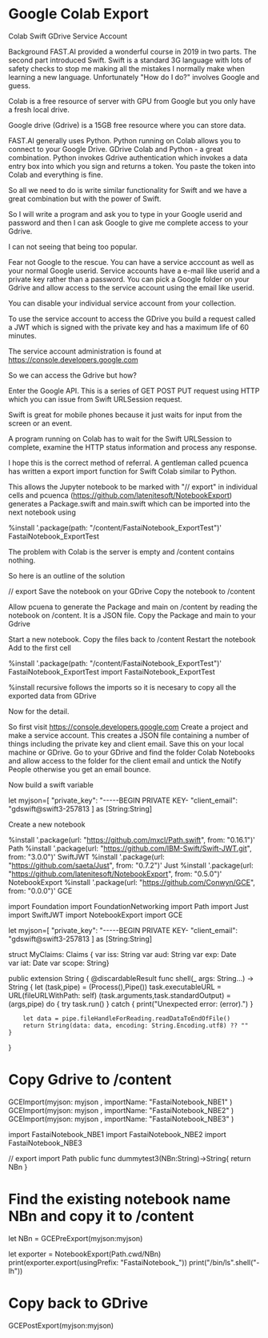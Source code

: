# Google Colab Export

Colab Swift GDrive Service Account

Background FAST.AI provided a wonderful course in 2019 in two parts. The second part introduced Swift. 
Swift is a standard 3G language with lots of safety checks to stop me making all the mistakes I normally make when learning a new language. 
Unfortunately "How do I do?" involves Google and guess.

Colab is a free resource of server with GPU from Google but you only have a fresh local drive.

Google drive  (Gdrive) is a 15GB free resource where you can store data.

FAST.AI generally uses Python. Python running on Colab allows you to connect to your Google Drive. 
GDrive Colab and Python - a great combination. 
Python invokes Gdrive authentication which invokes a data entry box into which you sign and returns a token.
You paste the token into Colab and everything is fine.

So all we need to do is write similar functionality for Swift and we have a great combination but with the power of Swift.

So I will write a program and ask you to type in your Google userid and password and then I can ask Google to give me complete access to your Gdrive.

I can not seeing that being too popular.

Fear not Google to the rescue. You can have a service acccount as well as your normal Google userid. Service accounts have a e-mail like userid and a private key rather than a password. You can pick a Google folder on your Gdrive and allow access to the service account using the email like userid.

You can disable your individual service account from your collection.

To use the service account to access the GDrive you build a request called a JWT which is signed with the private key and has a maximum life of 60 minutes.

The service account administration is found at https://console.developers.google.com

So we can access the Gdrive but how?

Enter the Google API. This is a series of GET POST PUT request using HTTP which you can issue from Swift URLSession request.

Swift is great for mobile phones because it just waits for input from the screen or an event. 

A program running on Colab has to wait for the Swift URLSession to complete, examine the HTTP status information and process any response.

I hope this is the correct method of referral. A gentleman called pcuenca has written a export import function for Swift Colab similar to Python.

This allows the Jupyter notebook to be marked with "// export" in individual cells and pcuenca (https://github.com/latenitesoft/NotebookExport) generates a Package.swift and main.swift  which can be imported into the next notebook using 

%install '.package(path: "/content/FastaiNotebook_ExportTest")' FastaiNotebook_ExportTest

The problem with Colab is the server is empty and /content contains nothing.

So here is an outline of the solution

// export
Save the notebook on your GDrive
Copy the notebook to /content

Allow pcuena to generate the Package and main on /content by reading the notebook on /content. It is a JSON file.
Copy the Package and main to your Gdrive

Start a new notebook.
Copy the files back to /content
Restart the notebook
Add to the first cell

%install '.package(path: "/content/FastaiNotebook_ExportTest")' FastaiNotebook_ExportTest
import FastaiNotebook_ExportTest

%install recursive follows the imports so it is necesary to copy all the exported data from GDrive 

Now for the detail. 

So first visit  https://console.developers.google.com
Create a project and make a service account.
This creates a JSON file containing a number of things including the private key and client email. Save this on your local machine or GDrive.
Go to your GDrive and find the folder Colab Notebooks and allow access to the folder for the client email and untick the Notify People otherwise you get an email bounce.

Now build a swift variable

let myjson=[ 
  "private_key": "-----BEGIN PRIVATE KEY-
  "client_email": "gdswift@swift3-257813
] as [String:String]

Create a new notebook

%install '.package(url: "https://github.com/mxcl/Path.swift", from: "0.16.1")' Path
%install '.package(url: "https://github.com/IBM-Swift/Swift-JWT.git", from: "3.0.0")' SwiftJWT
%install '.package(url: "https://github.com/saeta/Just", from: "0.7.2")' Just
%install '.package(url: "https://github.com/latenitesoft/NotebookExport", from: "0.5.0")' NotebookExport
%install '.package(url: "https://github.com/Conwyn/GCE", from: "0.0.0")' GCE

import Foundation
import FoundationNetworking
import Path
import Just
import SwiftJWT
import NotebookExport
import GCE


let myjson=[ 
  "private_key": "-----BEGIN PRIVATE KEY-
  "client_email": "gdswift@swift3-257813
] as [String:String]

struct MyClaims: Claims {
                 var iss: String
                 var  aud: String
                 var  exp: Date  
                 var iat: Date 
                 var scope: String}

public extension String {
    @discardableResult
    func shell(_ args: String...) -> String
    {
        let (task,pipe) = (Process(),Pipe())
        task.executableURL = URL(fileURLWithPath: self)
        (task.arguments,task.standardOutput) = (args,pipe)
        do    { try task.run() }
        catch { print("Unexpected error: \(error).") }

        let data = pipe.fileHandleForReading.readDataToEndOfFile()
        return String(data: data, encoding: String.Encoding.utf8) ?? ""
    }
}

# Copy Gdrive to /content

GCEImport(myjson: myjson , importName: "FastaiNotebook_NBE1" )
GCEImport(myjson: myjson , importName: "FastaiNotebook_NBE2" )
GCEImport(myjson: myjson , importName: "FastaiNotebook_NBE3" )

import FastaiNotebook_NBE1
import FastaiNotebook_NBE2
import FastaiNotebook_NBE3

// export
import Path
public func dummytest3(NBn:String)->String{
return NBn
}

# Find the existing notebook name NBn and copy it to /content

let NBn = GCEPreExport(myjson:myjson)


let exporter = NotebookExport(Path.cwd/NBn)
print(exporter.export(usingPrefix: "FastaiNotebook_"))
print("/bin/ls".shell("-lh"))

# Copy back to GDrive 

GCEPostExport(myjson:myjson)





